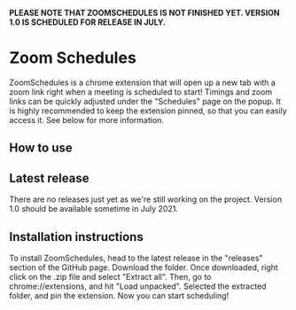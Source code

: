 **PLEASE NOTE THAT ZOOMSCHEDULES IS NOT FINISHED YET. VERSION 1.0 IS SCHEDULED FOR RELEASE IN JULY.**

# Zoom Schedules
ZoomSchedules is a chrome extension that will open up a new tab with a zoom link right when a meeting is scheduled to start! Timings and zoom links can be quickly adjusted under the "Schedules" page on the popup. It is highly recommended to keep the extension pinned, so that you can easily access it. See below for more information.

## How to use

## Latest release

There are no releases just yet as we're still working on the project. Version 1.0 should be available sometime in July 2021.

## Installation instructions

To install ZoomSchedules, head to the latest release in the "releases" section of the GitHub page. Download the folder. Once downloaded, right click on the .zip file and select "Extract all". Then, go to chrome://extensions, and hit "Load unpacked". Selected the extracted folder, and pin the extension. Now you can start scheduling!
